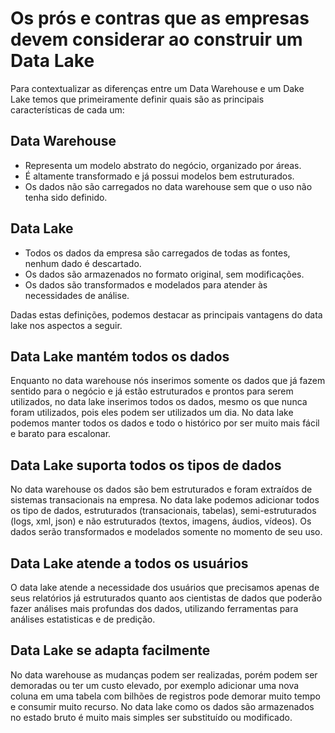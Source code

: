 # Os prós e contras que as empresas devem considerar ao construir um Data Lake

Para contextualizar as diferenças entre um Data Warehouse e um Dake Lake temos que primeiramente definir quais são as principais características de cada um:

## Data Warehouse

- Representa um modelo abstrato do negócio, organizado por áreas.
- É altamente transformado e já possui modelos bem estruturados.
- Os dados não são carregados no data warehouse sem que o uso não tenha sido definido.

## Data Lake

- Todos os dados da empresa são carregados de todas as fontes, nenhum dado é descartado.
- Os dados são armazenados no formato original, sem modificações.
- Os dados são transformados e modelados para atender às necessidades de análise.

Dadas estas definições, podemos destacar as principais vantagens do data lake nos aspectos a seguir.

## Data Lake mantém todos os dados
Enquanto no data warehouse nós inserimos somente os dados que já fazem sentido para o negócio e já estão estruturados e prontos para serem utilizados, no data lake inserimos todos os dados, mesmo os que nunca foram utilizados, pois eles podem ser utilizados um dia. No data lake podemos manter todos os dados e todo o histórico por ser muito mais fácil e barato para escalonar.

## Data Lake suporta todos os tipos de dados
No data warehouse os dados são bem estruturados e foram extraídos de sistemas transacionais na empresa. No data lake podemos adicionar todos os tipo de dados, estruturados (transacionais, tabelas), semi-estruturados (logs, xml, json) e não estruturados (textos, imagens, áudios, vídeos). Os dados serão transformados e modelados somente no momento de seu uso.

## Data Lake atende a todos os usuários
O data lake atende a necessidade dos usuários que precisamos apenas de seus relatórios já estruturados quanto aos cientistas de dados que poderão fazer análises mais profundas dos dados, utilizando ferramentas para análises estatisticas e de predição.

## Data Lake se adapta facilmente
No data warehouse as mudanças podem ser realizadas, porém podem ser demoradas ou ter um custo elevado, por exemplo adicionar uma nova coluna em uma tabela com bilhões de registros pode demorar muito tempo e consumir muito recurso. No data lake como os dados são armazenados no estado bruto é muito mais simples ser substituído ou modificado.
